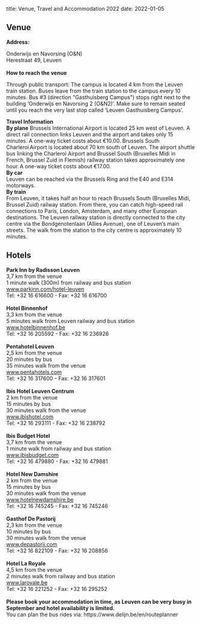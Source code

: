 title: Venue, Travel and Accommodation 2022
date: 2022-01-05

  <h2>Venue</h2>
 

<strong>Address:</strong>  

<div>Onderwijs en Navorsing (O&N)</div> 
<div>Herestraat 49, Leuven</div>
&nbsp;
<div><strong>How to reach the venue</strong></div>

Through public transport: The campus is located 4 km from the Leuven train station. Buses leave from the train station to the campus every 10 minutes. Bus #3 (direction "Gasthuisberg Campus") stops right next to the building ‘Onderwijs en Navorsing 2 (O&N2)’. Make sure to remain seated until you reach the very last stop called ‘Leuven Gasthuisberg Campus’. 
&nbsp;
<div><strong>Travel Information</strong></div>
<strong>By plane</strong> 
Brussels International Airport is located 25 km west of Leuven. A direct rail connection links Leuven and the airport and takes only 15 minutes. A one-way ticket costs about €10.00. 
Brussels South Charleroi Airport is located about 70 km south of Leuven. The airport shuttle bus linking the Charleroi Airport and Brussel South (Bruxelles Midi in French, Brussel Zuid in Flemish) railway station takes approximately one hour. A one-way ticket costs about €17.00. 
<div><strong>By car</strong></div>
Leuven can be reached via the Brussels Ring and the E40 and E314 motorways. 
<div><strong>By train</strong></div>
From Leuven, it takes half an hour to reach Brussels South (Bruxelles Midi, Brussel Zuid) railway station. From there, you can catch high-speed rail connections to Paris, London, Amsterdam, and many other European destinations. 
The Leuven railway station is directly connected to the city centre via the Bondgenotenlaan (Allies Avenue), one of Leuven’s main streets. The walk from the station to the city centre is approximately 10 minutes. 


 
  <h2>Hotels</h2>
    
<div><strong>Park Inn by Radisson Leuven</strong></div>
<div>3,7 km from the venue 
<div>1 minute walk (300m) from railway and bus station 
  <div><a href="www.parkinn.com/hotel-leuven">www.parkinn.com/hotel-leuven</a></div>
<div>Tel: +32 16 616600 - Fax: +32 16 616700 
</div> 
&nbsp;
  
<div><strong>Hotel Binnenhof</strong></div>
  <div>3,3 km from the venue</div>
  <div>5 minutes walk from Leuven railway and bus station </div>
  <div><a href="https://www.hotelbinnenhof.be/">www.hotelbinnenhof.be</a></div> 
  <div>Tel: +32 16 205592 - Fax: +32 16 236926 </div>
&nbsp;
  
  <div><strong>Pentahotel Leuven </strong></div>
<div>2,5 km from the venue</div> 
<div>20 minutes by bus </div> 
<div>35 minutes walk from the venue </div>
  <div><a href="https://www.pentahotels.com/">www.pentahotels.com</a></div>
  <div>Tel: +32 16 317600 - Fax: +32 16 317601</div> 
&nbsp; 
  <div><strong>Ibis Hotel Leuven Centrum</strong></div>
    <div>2 km from the venue </div>
    <div>15 minutes by bus</div>
    <div>30 minutes walk from the venue</div> 
  <div><a href="www.ibishotel.com">www.ibishotel.com</a></div>
    <div>Tel: +32 16 293111 - Fax: +32 16 238792</div>
&nbsp; 
  <div><strong>Ibis Budget Hotel</strong></div>
    <div>3,7 km from the venue</div>
    <div>1 minute walk from railway and bus station</div> 
  <div><a href="www.ibisbudget.com">www.ibisbudget.com</a></div>
    <div>Tel: +32 16 479880 - Fax: +32 16 479881 </div>
&nbsp; 
    <div><strong>Hotel New Damshire</strong></div>  
    <div>2 km from the venue </div>
    <div>15 minutes by bus </div>
    <div>30 minutes walk from the venue</div> 
  <div><a href="www.hotelnewdamshire.be">www.hotelnewdamshire.be</a></div> 
    <div>Tel: +32 16 745245 - Fax: +32 16 745246 </div>
&nbsp; 
    <div><strong>Gasthof De Pastorij </strong></div>
    <div>2,3 km from the venue </div>
    <div>10 minutes by bus </div>
    <div>30 minutes walk from the venue </div>
  <div><a href="www.depastorij.com">www.depastorij.com</a></div>
    <div>Tel: +32 16 822109 - Fax: +32 16 208856 </div>
&nbsp;

   <div><strong>Hotel La Royale</strong></div>  
   <div>4,5 km from the venue </div>
   <div>2 minutes walk from railway and bus station</div> 
  <div><a href="www.laroyale.be">www.laroyale.be</a></div>
   <div>Tel: +32 16 221252 - Fax: +32 16 295252</div> 
&nbsp;   
  
<div><strong>Please book your accommodation in time, as Leuven can be very busy in September and hotel availability is limited.</strong></div> 
    <div>You can plan the bus rides via: https://www.delijn.be/en/routeplanner  </div>
&nbsp;
  

 
